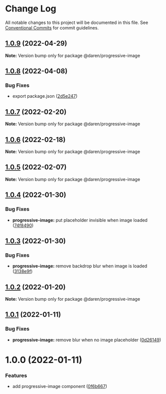 # Change Log

All notable changes to this project will be documented in this file.
See [Conventional Commits](https://conventionalcommits.org) for commit guidelines.

## [1.0.9](https://github.com/darenmalfait/darenui/compare/@daren/progressive-image@1.0.8...@daren/progressive-image@1.0.9) (2022-04-29)

**Note:** Version bump only for package @daren/progressive-image





## [1.0.8](https://github.com/darenmalfait/darenui/compare/@daren/progressive-image@1.0.7...@daren/progressive-image@1.0.8) (2022-04-08)


### Bug Fixes

* export package.json ([2d5e247](https://github.com/darenmalfait/darenui/commit/2d5e24797a289b7507666bf67d954fc93be33d8f))





## [1.0.7](https://github.com/darenmalfait/darenui/compare/@daren/progressive-image@1.0.6...@daren/progressive-image@1.0.7) (2022-02-20)

**Note:** Version bump only for package @daren/progressive-image





## [1.0.6](https://github.com/darenmalfait/darenui/compare/@daren/progressive-image@1.0.5...@daren/progressive-image@1.0.6) (2022-02-18)

**Note:** Version bump only for package @daren/progressive-image





## [1.0.5](https://github.com/darenmalfait/darenui/compare/@daren/progressive-image@1.0.4...@daren/progressive-image@1.0.5) (2022-02-07)

**Note:** Version bump only for package @daren/progressive-image





## [1.0.4](https://github.com/darenmalfait/darenui/compare/@daren/progressive-image@1.0.3...@daren/progressive-image@1.0.4) (2022-01-30)


### Bug Fixes

* **progressive-image:** put placeholder invisible when image loaded ([74f8490](https://github.com/darenmalfait/darenui/commit/74f84903d1b10492240c4af79d4763cffeda4e8b))





## [1.0.3](https://github.com/darenmalfait/darenui/compare/@daren/progressive-image@1.0.2...@daren/progressive-image@1.0.3) (2022-01-30)


### Bug Fixes

* **progressive-image:** remove backdrop blur when image is loaded ([3138e9f](https://github.com/darenmalfait/darenui/commit/3138e9f03d4524cc87146562666c218aa4982498))





## [1.0.2](https://github.com/darenmalfait/darenui/compare/@daren/progressive-image@1.0.1...@daren/progressive-image@1.0.2) (2022-01-20)

**Note:** Version bump only for package @daren/progressive-image





## [1.0.1](https://github.com/darenmalfait/darenui/compare/@daren/progressive-image@1.0.0...@daren/progressive-image@1.0.1) (2022-01-11)


### Bug Fixes

* **progressive-image:** remove blur when no image placeholder ([0d26149](https://github.com/darenmalfait/darenui/commit/0d26149b15299a7c7b3d067345a0f225e119a9a0))





# 1.0.0 (2022-01-11)


### Features

* add progressive-image component ([0f6b667](https://github.com/darenmalfait/darenui/commit/0f6b667d5e5078b93e0367d68ca3d76f57e7cbf5))
